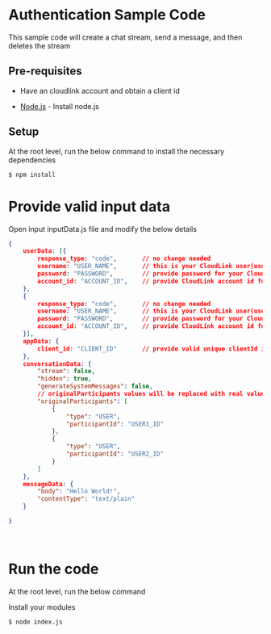 # Authentication Sample Code

This sample code will create a chat stream, send a message, and then deletes the stream

## Pre-requisites

* Have an cloudlink account and obtain a client id

* [Node.js](https://nodejs.org/en/) - Install node.js


## Setup

At the root level, run the below command to install the necessary dependencies

```
$ npm install
```

# Provide valid input data

Open input inputData.js file and modify the below details

```json
{
    userData: [{
        response_type: "code",       // no change needed
        username: "USER_NAME",       // this is your CloudLink user(user 1)
        password: "PASSWORD",        // provide password for your CloudLink user(user 1)
        account_id: "ACCOUNT_ID",    // provide CloudLink account id for user
    },
    {
        response_type: "code",       // no change needed
        username: "USER_NAME",       // this is your CloudLink user(user 2)
        password: "PASSWORD",        // provide password for your CloudLink user(user 2)
        account_id: "ACCOUNT_ID",    // provide CloudLink account id for user
    }],
    appData: {
        client_id: "CLIENT_ID"       // provide valid unique clientId issued by Mitel
    },
    conversationData: {
        "stream": false,
        "hidden": true,
        "generateSystemMessages": false,
        // originalParticipants values will be replaced with real value at runtime
        "originalParticipants": [
            {
                "type": "USER",
                "participantId": "USER1_ID"
            },
            {
                "type": "USER",
                "participantId": "USER2_ID"
            }
        ]
    },
    messageData: {
        "body": "Hello World!",
        "contentType": "text/plain"
    }

}
```

<br />

# Run the code

At the root level, run the below command

Install your modules
```
$ node index.js
```

